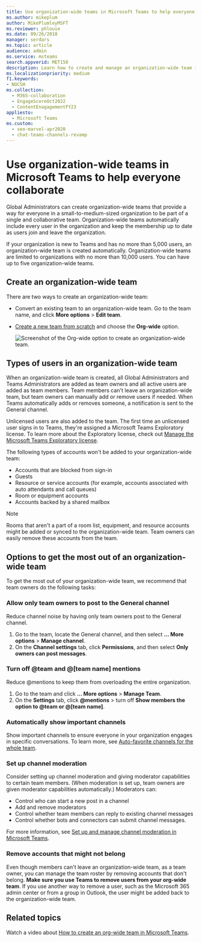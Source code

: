 ```yaml
---
title: Use organization-wide teams in Microsoft Teams to help everyone collaborate
ms.author: mikeplum
author: MikePlumleyMSFT
ms.reviewer: phlouie
ms.date: 09/26/2018
manager: serdars
ms.topic: article
audience: admin
ms.service: msteams
search.appverid: MET150
description: Learn how to create and manage an organization-wide team in Teams to provide a way for everyone in a small to medium-sized organization to collaborate.
ms.localizationpriority: medium
f1.keywords:
- NOCSH
ms.collection:
  - M365-collaboration
  - EngageScoreOct2022
  - ContentEnagagementFY23
appliesto:
  - Microsoft Teams
ms.custom: 
  - seo-marvel-apr2020
  - chat-teams-channels-revamp
---
```


# Use organization-wide teams in Microsoft Teams to help everyone collaborate

Global Administrators can create organization-wide teams that provide a way for everyone in a small-to-medium-sized organization to be part of a single and collaborative team. Organization-wide teams automatically include every user in the organization and keep the membership up to date as users join and leave the organization.

If your organization is new to Teams and has no more than 5,000 users, an organization-wide team is created automatically. Organization-wide teams are limited to organizations with no more than 10,000 users. You can have up to five organization-wide teams. 

## Create an organization-wide team

There are two ways to create an organization-wide team:

- Convert an existing team to an organization-wide team. Go to the team name, and click **More options** > **Edit team**.

- [Create a new team from scratch](https://support.microsoft.com/office/174adf5f-846b-4780-b765-de1a0a737e2b) and choose the **Org-wide** option.

    ![Screenshot of the Org-wide option to create an organization-wide team.](media/create-org-wide-team.png "Screen shot of the Org-wide option to create an organization-wide team")

## Types of users in an organization-wide team

When an organization-wide team is created, all Global Administrators and Teams Administrators are added as team owners and all active users are added as team members. Team members can't leave an organization-wide team, but team owners can manually add or remove users if needed. When Teams automatically adds or removes someone, a notification is sent to the General channel.

Unlicensed users are also added to the team. The first time an unlicensed user signs in to Teams, they're assigned a Microsoft Teams Exploratory license. To learn more about the Exploratory license, check out [Manage the Microsoft Teams Exploratory license](teams-exploratory.md).

The following types of accounts won't be added to your organization-wide team:

- Accounts that are blocked from sign-in
- Guests
- Resource or service accounts (for example, accounts associated with auto attendants and call queues)
- Room or equipment accounts
- Accounts backed by a shared mailbox

> [!NOTE]
> Rooms that aren't a part of a room list, equipment, and resource accounts might be added or synced to the organization-wide team. Team owners can easily remove these accounts from the team.

## Options to get the most out of an organization-wide team

To get the most out of your organization-wide team, we recommend that team owners do the following tasks:

### Allow only team owners to post to the General channel

Reduce channel noise by having only team owners post to the General channel.

1. Go to the team, locate the General channel, and then select **... More options** > **Manage channel**.
2. On the **Channel settings** tab, click **Permissions**, and then select **Only owners can post messages**.

### Turn off @team and @[team name] mentions

Reduce @mentions to keep them from overloading the entire organization.

1. Go to the team and click **... More options** \> **Manage Team**.
2. On the **Settings** tab, click **@mentions** \> turn off **Show members the option to @team or @[team name]**.

### Automatically show important channels

Show important channels to ensure everyone in your organization engages in specific conversations. To learn more, see [Auto-favorite channels for the whole team](https://support.office.com/article/auto-favorite-channels-for-the-whole-team-a948272c-5aa5-429c-863c-4e1e1cd6b0f6).

### Set up channel moderation

Consider setting up channel moderation and giving moderator capabilities to certain team members. (When moderation is set up, team owners are given moderator capabilities automatically.) Moderators can:

- Control who can start a new post in a channel
- Add and remove moderators
- Control whether team members can reply to existing channel messages
- Control whether bots and connectors can submit channel messages.

For more information, see [Set up and manage channel moderation in Microsoft Teams](manage-channel-moderation-in-teams.md).

### Remove accounts that might not belong

Even though members can't leave an organization-wide team, as a team owner, you can manage the team roster by removing accounts that don't belong. **Make sure you use Teams to remove users from your org-wide team**. If you use another way to remove a user, such as the Microsoft 365 admin center or from a group in Outlook, the user might be added back to the organization-wide team.

## Related topics

Watch a video about [How to create an org-wide team in Microsoft Teams](https://www.youtube.com/watch?v=x3qGlwwCz_w).
